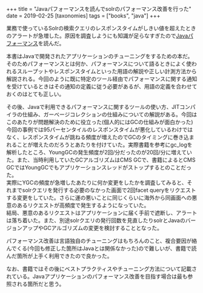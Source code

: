 +++
title = "Javaパフォーマンスを読んでsolrのパフォーマンス改善を行った"
date = 2019-02-25
[taxonomies]
tags = ["books", "java"]
+++

業務で使っているSolrの検索クエリのレスポンスタイムがしきい値を超えたときのアラートが急増した。原因を調査しようにも知識が足らなすぎたので[Javaパフォーマンス](https://www.oreilly.co.jp/books/9784873116761/)を読んだ。

本書はJavaで開発されたアプリケーションのチューニングをするための本だ。そのためパフォーマンスとは何か、パフォーマンスについて語るときによく使われるスループットやレスポンスタイムといった用語の解説や正しい計測方法から解説される。今回のように既に特定のツール経由でパフォーマンスに関する通知を受けているときはその通知の定義に従う必要があるが、用語の定義を合わせておくのはとても正しい。

その後、Javaで利用できるパフォーマンスに関するツールの使い方、JITコンパイラの仕組み、ガーベージコレクションの仕組みについての解説がある。今回はこのあたりが問題解決のために役立った(個人的にはGCの仕組みが面白かった)  
今回の事例では95パーセンタイルのレスポンスタイムが悪化しているわけではなく、レスポンスタイムが跳ねる頻度が増えたのでGCのタイミングに巻き込まれることが増えたのだろうとあたりを付けていた。実際書籍を参考にgc_logを解析したところ、YoungGCの発生頻度が2回/分だったのが20回/分に増えていた。また、当時利用していたGCアルゴリズムはCMS GCで、書籍によるとCMS GCではYoungGCでもアプリケーションスレッドがストップするとのことだった。  
実際にYGCの頻度が急増したあたりに何か変更をしたかを調査してみると、それまでsolrクエリを発行する必要のなかった画面で2回facet queryをリクエストする変更をしていた。さらに運の悪いことに同じくらいに海外から同画面への悪意のあるリクエストが高頻度で発生するようになっていた。  
結局、悪意のあるリクエストはアプリケーションに届く手前で遮断し、アラートは落ち着いた。また、別途solrクエリの発行回数を見直したりsolrとJavaのバージョンアップやGCアルゴリズムの変更を検討することとなった。

パフォーマンス改善は言語独自のチューニングはもちろんのこと、複合要因が絡んでくる(今回も修正した箇所はJavaとは関係なかった)ので難しいが、書籍で読んだ箇所が上手く利用できたので良かった。

なお、書籍ではその後にベストプラクティスやチューニング方法について記載されている。Javaアプリケーションのパフォーマンス改善を目指す場合は最も参照される箇所だと思う。


